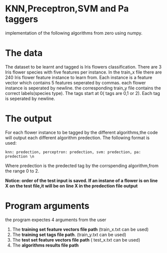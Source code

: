# KNN,Preceptron,SVM and Pa taggers
implementation of the following algorithms from zero using numpy.

# The data

The dataset to be learnt and tagged is Iris flowers classification. There are 3 Iris flower species with five features per instance. 
In the train_x file there are 240 Iris flower feature instance to learn from. Each instance is a feature vector which contains 5 features seperated by commas. each flower instance is seperated by newline.
the corresponding train_y file contains the correct labels(species type). The tags start at 0( tags are 0,1 or 2). Each tag is seperated by newline.

# The output

For each flower instance to be tagged by the different algorithms,the code will output each different algorithm predection. The following format is used:
```
knn: predection, perceptron: predection, svm: predection, pa: predection \n
```
Where predection is the predected tag by the corrspending algorithm,from the range 0 to 2.

****Notice: order of the test input is saved. If an instane of a flower is on line X on the test file,it will be on line X in the predection file output****

# Program arguments
the program expectes 4 arguments from the user
1) The ****training set feature vectors file path****  (train_x.txt can be used) 
2) The ****training set tags file path****. (train_y.txt can be used) 
3) The ****test set feature vectors file path**** ( test_x.txt can be used)
4) The ****algorithms results file path****
